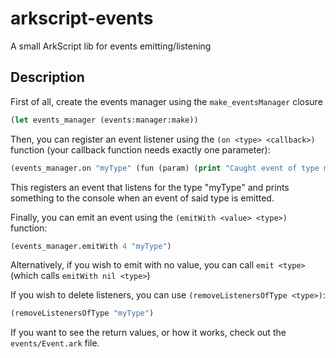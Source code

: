 # arkscript-events
A small ArkScript lib for events emitting/listening

## Description
First of all, create the events manager using the `make_eventsManager` closure
```lisp
(let events_manager (events:manager:make))
```

Then, you can register an event listener using the `(on <type> <callback>)` function (your callback function needs exactly one parameter):
```lisp
(events_manager.on "myType" (fun (param) (print "Caught event of type myType with parameter " param)))
```
This registers an event that listens for the type "myType" and prints something to the console when an event of said type is emitted.

Finally, you can emit an event using the `(emitWith <value> <type>)` function:
```lisp
(events_manager.emitWith 4 "myType")
```
Alternatively, if you wish to emit with no value, you can call `emit <type>` (which calls `emitWith nil <type>`)

If you wish to delete listeners, you can use `(removeListenersOfType <type>)`:
```lisp
(removeListenersOfType "myType")
```

If you want to see the return values, or how it works, check out the `events/Event.ark` file.